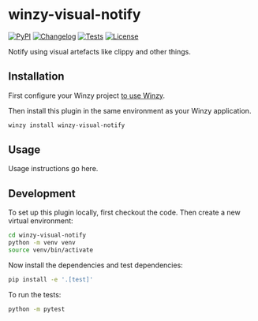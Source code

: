 # winzy-visual-notify

[![PyPI](https://img.shields.io/pypi/v/winzy-visual-notify.svg)](https://pypi.org/project/winzy-visual-notify/)
[![Changelog](https://img.shields.io/github/v/release/sukhbinder/winzy-visual-notify?include_prereleases&label=changelog)](https://github.com/sukhbinder/winzy-visual-notify/releases)
[![Tests](https://github.com/sukhbinder/winzy-visual-notify/workflows/Test/badge.svg)](https://github.com/sukhbinder/winzy-visual-notify/actions?query=workflow%3ATest)
[![License](https://img.shields.io/badge/license-Apache%202.0-blue.svg)](https://github.com/sukhbinder/winzy-visual-notify/blob/main/LICENSE)

Notify using visual artefacts like clippy and other things.

## Installation

First configure your Winzy project [to use Winzy](https://github.com/sukhbinder/winzy).

Then install this plugin in the same environment as your Winzy application.
```bash
winzy install winzy-visual-notify
```
## Usage

Usage instructions go here.

## Development

To set up this plugin locally, first checkout the code. Then create a new virtual environment:
```bash
cd winzy-visual-notify
python -m venv venv
source venv/bin/activate
```
Now install the dependencies and test dependencies:
```bash
pip install -e '.[test]'
```
To run the tests:
```bash
python -m pytest
```

